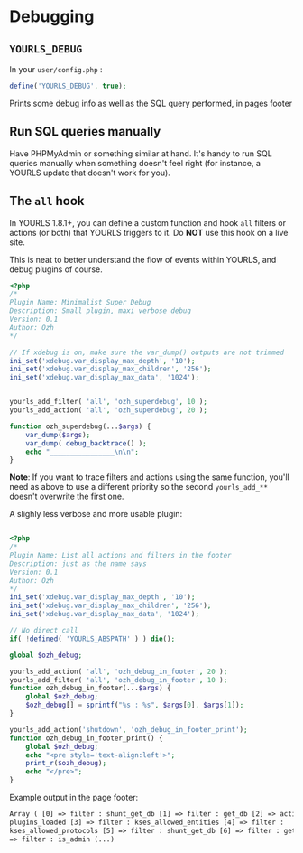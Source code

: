# Debugging

## `YOURLS_DEBUG`

In your `user/config.php` :

```php
define('YOURLS_DEBUG', true);
```

Prints some debug info as well as the SQL query performed, in pages footer

## Run SQL queries manually

Have PHPMyAdmin or something similar at hand. It's handy to run SQL queries manually when something doesn't feel right (for instance, a YOURLS update that doesn't work for you).

## The `all` hook

In YOURLS 1.8.1+, you can define a custom function and hook `all` filters or actions (or both) that YOURLS triggers to it. Do **NOT** use this hook on a live site.

This is neat to better understand the flow of events within YOURLS, and debug plugins of course.

```php
<?php
/*
Plugin Name: Minimalist Super Debug
Description: Small plugin, maxi verbose debug
Version: 0.1
Author: Ozh
*/

// If xdebug is on, make sure the var_dump() outputs are not trimmed
ini_set('xdebug.var_display_max_depth', '10');
ini_set('xdebug.var_display_max_children', '256');
ini_set('xdebug.var_display_max_data', '1024');


yourls_add_filter( 'all', 'ozh_superdebug', 10 );
yourls_add_action( 'all', 'ozh_superdebug', 20 );

function ozh_superdebug(...$args) {
    var_dump($args);
    var_dump( debug_backtrace() );
    echo "________________\n\n";
}
```

**Note**: If you want to trace filters and actions using the same function, you'll need as above to use a different priority so the second `yourls_add_**` doesn't overwrite the first one.

A slighly less verbose and more usable plugin:

```php

<?php
/*
Plugin Name: List all actions and filters in the footer
Description: just as the name says
Version: 0.1
Author: Ozh
*/
ini_set('xdebug.var_display_max_depth', '10');
ini_set('xdebug.var_display_max_children', '256');
ini_set('xdebug.var_display_max_data', '1024');

// No direct call
if( !defined( 'YOURLS_ABSPATH' ) ) die();

global $ozh_debug;

yourls_add_action( 'all', 'ozh_debug_in_footer', 20 );
yourls_add_filter( 'all', 'ozh_debug_in_footer', 10 );
function ozh_debug_in_footer(...$args) {
    global $ozh_debug;
    $ozh_debug[] = sprintf("%s : %s", $args[0], $args[1]);
}

yourls_add_action('shutdown', 'ozh_debug_in_footer_print');
function ozh_debug_in_footer_print() {
    global $ozh_debug;
    echo "<pre style='text-align:left'>";
    print_r($ozh_debug);
    echo "</pre>";
}

```

Example output in the page footer:

```html
Array ( [0] => filter : shunt_get_db [1] => filter : get_db [2] => action :
plugins_loaded [3] => filter : kses_allowed_entities [4] => filter :
kses_allowed_protocols [5] => filter : shunt_get_db [6] => filter : get_db [7]
=> filter : is_admin (...)
```
